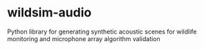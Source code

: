 # wildsim-audio
Python library for generating synthetic acoustic scenes for wildlife monitoring  and microphone array algorithm validation
